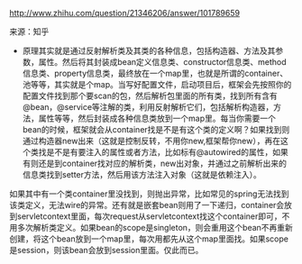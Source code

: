 http://www.zhihu.com/question/21346206/answer/101789659

来源：知乎

* <p>原理其实就是通过反射解析类及其类的各种信息，包括构造器、方法及其参数，属性。然后将其封装成bean定义信息类、constructor信息类、method信息类、property信息类，最终放在一个map里，也就是所谓的container、池等等，其实就是个map。当写好配置文件，启动项目后，框架会先按照你的配置文件找到那个要scan的包，然后解析包里面的所有类，找到所有含有@bean，@service等注解的类，利用反射解析它们，包括解析构造器，方法，属性等等，然后封装成各种信息类放到一个map里。每当你需要一个bean的时候，框架就会从container找是不是有这个类的定义啊？如果找到则通过构造器new出来（这就是控制反转，不用你new,框架帮你new），再在这个类找是不是有要注入的属性或者方法，比如标有@autowired的属性，如果有则还是到container找对应的解析类，new出对象，并通过之前解析出来的信息类找到setter方法，然后用该方法注入对象（这就是依赖注入）。
</p>
	如果其中有一个类container里没找到，则抛出异常，比如常见的spring无法找到该类定义，无法wire的异常。还有就是嵌套bean则用了一下递归，container会放到servletcontext里面，每次request从servletcontext找这个container即可，不用多次解析类定义。如果bean的scope是singleton，则会重用这个bean不再重新创建，将这个bean放到一个map里，每次用都先从这个map里面找。如果scope是session，则该bean会放到session里面。仅此而已。
